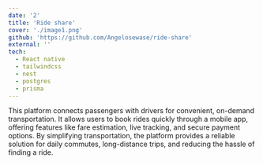 ```yaml
---
date: '2'
title: 'Ride share'
cover: './image1.png'
github: 'https://github.com/Angelosewase/ride-share'
external: ''
tech:
  - React native
  - tailwindcss
  - nest
  - postgres
  - prisma
---
```



This  platform connects passengers with drivers for convenient, on-demand transportation. It allows users to book rides quickly through a mobile app, offering features like fare estimation, live tracking, and secure payment options. By simplifying transportation, the platform provides a reliable solution for daily commutes, long-distance trips, and reducing the hassle of finding a ride.